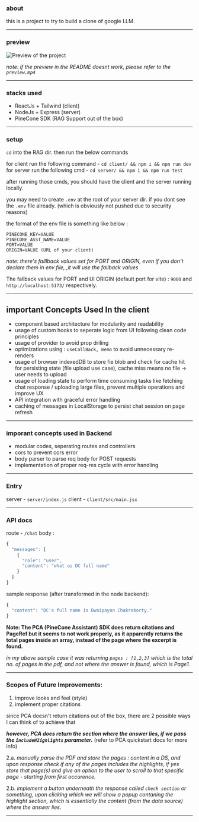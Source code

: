 ### about 
this is a project to try to build a clone of google LLM. 

<hr/>

### preview 

![Preview of the project](./preview.gif)


*note: if the preview in the README doesnt work, please refer to the `preview.mp4`*

<hr/>

### stacks used 
- ReactJs + Tailwind (client)
- NodeJs + Express (server)
- PineCone SDK (RAG Support out of the box)

<hr/>

### setup 
`cd` into the RAG dir. then run the below commands 

for client run the following command - `cd client/ && npm i && npm run dev`
for server run the following cmd - `cd server/ && npm i && npm run test` 

after running those cmds, you should have the client and the server running locally.  

you may need to create `.env` at the root of your server dir. if you dont see the `.env` file already. (which is obviously not pushed due to security reasons)

the format of the env file is something like below : 

```
PINECONE_KEY=VALUE
PINECONE_ASST_NAME=VALUE
PORT=VALUE
ORIGIN=VALUE (URL of your client)
```
*note: there's falllback values set for PORT and ORIGIN, even if you don't declare them in env file, ,it will use the fallback values*

The fallback values for PORT and UI ORIGIN (default port for vite) : 
`9000` and `http://localhost:5173/` respectively.

<hr/>

## important Concepts Used In the client 
- component based architecture for modularity and readability
- usage of custom hooks to seperate logic from UI following clean code principles
- usage of provider to avoid prop driling 
- optimizations using : `useCallBack, memo` to avoid unnecessary re-renders 
- usage of browser indexedDB to store fie blob and check for cache hit for persisting state (file upload use case), cache miss means no file -> user needs to upload
- usage of loading state to perform time consuming tasks like fetching chat response / uploading large files, prevent multiple operations and improve UX
- API integration with graceful error handling
- caching of messages in LocalStorage to persist chat session on page refresh

<hr/>

### imporant concepts used in Backend 
- modular codes, seperating routes and controllers
- cors to prevent cors error 
- body parser to parse req body for POST requests
- implementation of proper req-res cycle with error handling

<hr/>

### Entry 
server - `server/index.js`
client - `client/src/main.jsx` 

<hr/>

### API docs 
route - `/chat`
body : 
```js 
{
  "messages": [
    {
      "role": "user",
      "content": "what os DC full name"
    }
  ]
}
```

sample response (after transformed in the node backend):
```js 
{
  "content": "DC's full name is Dwaipayan Chakraborty."
}
```

**Note: The PCA (PineCone Assistant) SDK does return citations and PageRef but it seems to not work properly, as it apparently returns the total pages inside an array, instead of the page where the excerpt is found.**

*in my above sample case it was returning `pages : [1,2,3]` which is the total no. of pages in the pdf, and not where the answer is found, which is Page1.* 

<hr/>

### Scopes of Future Improvements:
1. improve looks and feel (style)
2. implement proper citations 

since PCA doesn't return citations out of the box, there are 2 possible ways I can think of to achieve that 

***however, PCA does return the section where the answer lies, if we pass the `includeHIighlights` parameter.*** (refer to PCA quickstart docs for more info)

2.a. *manually parse the PDF and store the pages : content in a DS, and upon response check if any of the pages includes the highlights, if yes store that page(s) and give an option to the user to scroll to that specific page - starting from first occurence.*

2.b. *implement a button underneath the response called `check section` or something, upon clicking which we will show a popup contaning the highlight section, which is essentially the content (from the data source) where the answer lies.*

<hr/>
